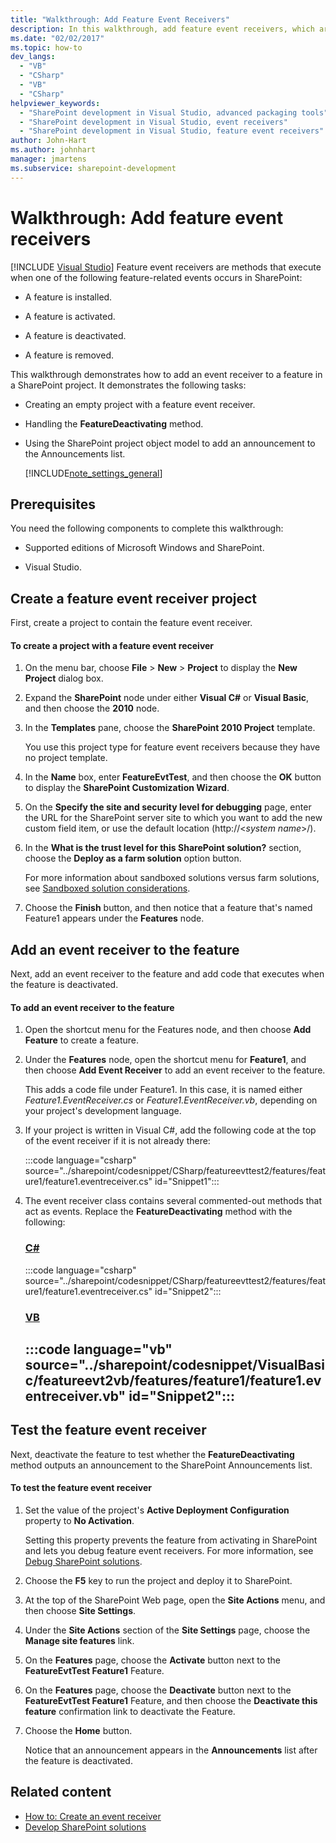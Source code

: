 ```yaml
---
title: "Walkthrough: Add Feature Event Receivers"
description: In this walkthrough, add feature event receivers, which are methods that execute when a SharePoint feature is installed, activated, deactivated, or removed.
ms.date: "02/02/2017"
ms.topic: how-to
dev_langs:
  - "VB"
  - "CSharp"
  - "VB"
  - "CSharp"
helpviewer_keywords:
  - "SharePoint development in Visual Studio, advanced packaging tools"
  - "SharePoint development in Visual Studio, event receivers"
  - "SharePoint development in Visual Studio, feature event receivers"
author: John-Hart
ms.author: johnhart
manager: jmartens
ms.subservice: sharepoint-development
---
```

# Walkthrough: Add feature event receivers

 [!INCLUDE [Visual Studio](~/includes/applies-to-version/vs-windows-only.md)]
Feature event receivers are methods that execute when one of the following feature-related events occurs in SharePoint:

- A feature is installed.

- A feature is activated.

- A feature is deactivated.

- A feature is removed.

This walkthrough demonstrates how to add an event receiver to a feature in a SharePoint project. It demonstrates the following tasks:

- Creating an empty project with a feature event receiver.

- Handling the **FeatureDeactivating** method.

- Using the SharePoint project object model to add an announcement to the Announcements list.

  [!INCLUDE[note_settings_general](../sharepoint/includes/note-settings-general-md.md)]

## Prerequisites
 You need the following components to complete this walkthrough:

- Supported editions of Microsoft Windows and SharePoint.

- Visual Studio.

## Create a feature event receiver project
 First, create a project to contain the feature event receiver.

#### To create a project with a feature event receiver

1. On the menu bar, choose **File** > **New** > **Project** to display the **New Project** dialog box.

2. Expand the **SharePoint** node under either **Visual C#** or **Visual Basic**, and then choose the **2010** node.

3. In the **Templates** pane, choose the **SharePoint 2010 Project** template.

     You use this project type for feature event receivers because they have no project template.

4. In the **Name** box, enter **FeatureEvtTest**, and then choose the **OK** button to display the **SharePoint Customization Wizard**.

5. On the **Specify the site and security level for debugging** page, enter the URL for the SharePoint server site to which you want to add the new custom field item, or use the default location (http://\<*system name*>/).

6. In the **What is the trust level for this SharePoint solution?** section, choose the **Deploy as a farm solution** option button.

     For more information about sandboxed solutions versus farm solutions, see [Sandboxed solution considerations](../sharepoint/sandboxed-solution-considerations.md).

7. Choose the **Finish** button, and then notice that a feature that's named Feature1 appears under the **Features** node.

## Add an event receiver to the feature
 Next, add an event receiver to the feature and add code that executes when the feature is deactivated.

#### To add an event receiver to the feature

1. Open the shortcut menu for the Features node, and then choose **Add Feature** to create a feature.

2. Under the **Features** node, open the shortcut menu for **Feature1**, and then choose **Add Event Receiver** to add an event receiver to the feature.

     This adds a code file under Feature1. In this case, it is named either *Feature1.EventReceiver.cs* or *Feature1.EventReceiver.vb*, depending on your project's development language.

3. If your project is written in Visual C#, add the following code at the top of the event receiver if it is not already there:

     :::code language="csharp" source="../sharepoint/codesnippet/CSharp/featureevttest2/features/feature1/feature1.eventreceiver.cs" id="Snippet1":::

4. The event receiver class contains several commented-out methods that act as events. Replace the **FeatureDeactivating** method with the following:

     ### [C#](#tab/csharp)
     :::code language="csharp" source="../sharepoint/codesnippet/CSharp/featureevttest2/features/feature1/feature1.eventreceiver.cs" id="Snippet2":::

     ### [VB](#tab/vb)
     :::code language="vb" source="../sharepoint/codesnippet/VisualBasic/featureevt2vb/features/feature1/feature1.eventreceiver.vb" id="Snippet2":::
     ---

## Test the feature event receiver
 Next, deactivate the feature to test whether the **FeatureDeactivating** method outputs an announcement to the SharePoint Announcements list.

#### To test the feature event receiver

1. Set the value of the project's **Active Deployment Configuration** property to **No Activation**.

     Setting this property prevents the feature from activating in SharePoint and lets you debug feature event receivers. For more information, see [Debug SharePoint solutions](../sharepoint/debugging-sharepoint-solutions.md).

2. Choose the **F5** key to run the project and deploy it to SharePoint.

3. At the top of the SharePoint Web page, open the **Site Actions** menu, and then choose **Site Settings**.

4. Under the **Site Actions** section of the **Site Settings** page, choose the **Manage site features** link.

5. On the **Features** page, choose the **Activate** button next to the **FeatureEvtTest Feature1** Feature.

6. On the **Features** page, choose the **Deactivate** button next to the **FeatureEvtTest Feature1** Feature, and then choose the **Deactivate this feature** confirmation link to deactivate the Feature.

7. Choose the **Home** button.

     Notice that an announcement appears in the **Announcements** list after the feature is deactivated.

## Related content

- [How to: Create an event receiver](../sharepoint/how-to-create-an-event-receiver.md)
- [Develop SharePoint solutions](../sharepoint/developing-sharepoint-solutions.md)